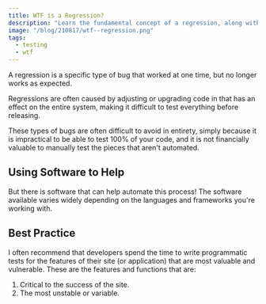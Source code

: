 ```yaml
---
title: WTF is a Regression?
description: "Learn the fundamental concept of a regression, along with a couple best practices for avoiding them."
image: "/blog/210817/wtf--regression.png"
tags:
  - testing
  - wtf
---
```


A regression is a specific type of bug that worked at one time, but no longer works as expected.

Regressions are often caused by adjusting or upgrading code in that has an effect on the entire system, making it difficult to test everything before releasing.

These types of bugs are often difficult to avoid in entirety, simply because it is impractical to be able to test 100% of your code, and it is not financially valuable to manually test the pieces that aren't automated.

## Using Software to Help

But there is software that can help automate this process! The software available varies widely depending on the languages and frameworks you're working with.

## Best Practice

I often recommend that developers spend the time to write programmatic tests for the features of their site (or application) that are most valuable and vulnerable. These are the features and functions that are:

1. Critical to the success of the site.
2. The most unstable or variable.
